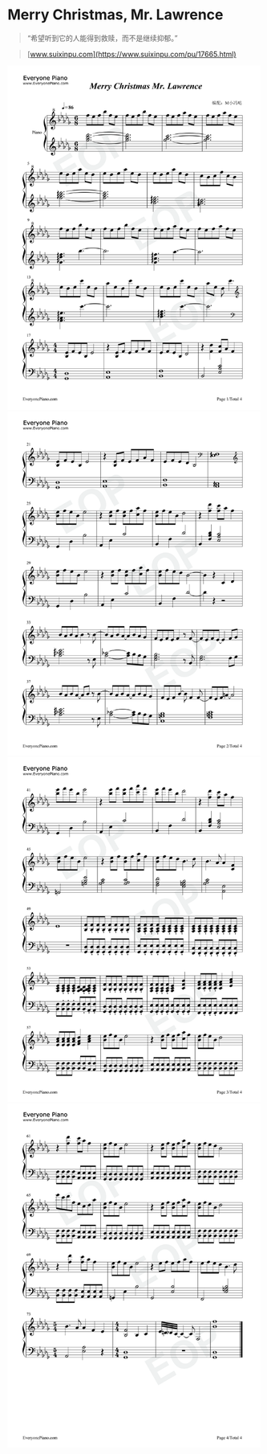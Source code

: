 # Merry Christmas, Mr. Lawrence

> “希望听到它的人能得到救赎，而不是继续抑郁。”

> [www.suixinpu.com](https://www.suixinpu.com/pu/17665.html)

![1](1.png)
![2](2.png)
![3](3.png)
![4](4.png)
